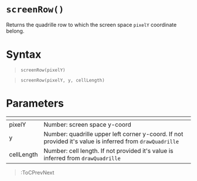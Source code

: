 # `screenRow()`

Returns the quadrille row to which the screen space `pixelY` coordinate belong.

# Syntax

> `screenRow(pixelY)`

> `screenRow(pixelY, y, cellLength)`

# Parameters

| <!-- -->   | <!-- -->                                                                                                 |
|------------|----------------------------------------------------------------------------------------------------------|
| pixelY     | Number: screen space y-coord                                                                             |
| y          | Number: quadrille upper left corner y-coord. If not provided it's value is inferred from `drawQuadrille` |
| cellLength | Number: cell length. If not provided it's value is inferred from `drawQuadrille`                         |

> :ToCPrevNext